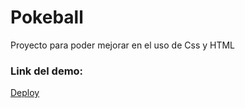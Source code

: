 # Pokeball

Proyecto para poder mejorar en el uso de Css y HTML 

### Link del demo:

[Deploy](https://arenasagustin.github.io/pokeball-css/)
